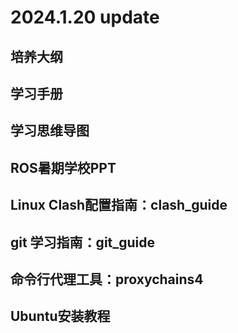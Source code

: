 # 2024.1.20 update    
## **培养大纲**  
## **学习手册**  
## **学习思维导图**  
## **ROS暑期学校PPT**  
## **Linux Clash配置指南**：clash_guide  
## **git 学习指南**：git_guide  
## **命令行代理工具**：proxychains4
## **Ubuntu安装教程**